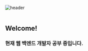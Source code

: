 ![header](https://capsule-render.vercel.app/api?type=rounded&color=C99D50&height=300&section=header&%20render&fontSize=50&text=Hyerin%20Jeon%20%28WiseJade%29&fontColor=FCFCF1&animation=fadeIn)
<br />
<br />
## Welcome!
### 현재 웹 백엔드 개발자 공부 중입니다.




<!--
**WiseJade/WiseJade** is a ✨ _special_ ✨ repository because its `README.md` (this file) appears on your GitHub profile.

Here are some ideas to get you started:

- 🔭 I’m currently working on ...
- 🌱 I’m currently learning ...
- 👯 I’m looking to collaborate on ...
- 🤔 I’m looking for help with ...
- 💬 Ask me about ...
- 📫 How to reach me: ...
- 😄 Pronouns: ...
- ⚡ Fun fact: ...
-->
